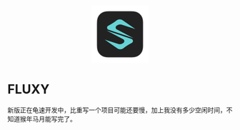 <p align="center"><img height="128" width="128" src="./src-tauri/icons/icon.png" /></p>

# FLUXY

新版正在龟速开发中，比重写一个项目可能还要慢，加上我没有多少空闲时间，不知道猴年马月能写完了。
